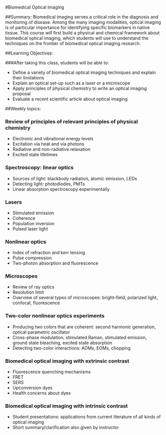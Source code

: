 #Biomedical Optical Imaging

##Summary:
Biomedical imaging serves a critical role in the diagnosis and monitoring of disease. 
Among the many imaging modalities, optical imaging is of particular importance for identifying specific biomarkers in native tissue. 
This course will first build a physical and chemical framework about biomedical optical imaging, which students will use to understand the techniques on the frontier of biomedical optical imaging research.

##Learning Objectives:

###After taking this class, students will be able to:
* Define a variety of biomedical optical imaging techniques and explain their limitations
* Explain an optical set-up such as a laser or a microscope
* Apply principles of physical chemistry to write an optical imaging proposal
* Evaluate a recent scientific article about optical imaging

##Weekly topics:
###	Review of principles of relevant principles of physical chemistry
* Electronic and vibrational energy levels
* Excitation via heat and via photons
* Radiative and non-radiative relaxation
* Excited state lifetimes
###	Spectroscopy: linear optics
* Sources of light: blackbody radiation, atomic emission, LEDs
* Detecting light: photodiodes, PMTs
* Linear absorption spectroscopy experimentally
###	Lasers
*	Stimulated emission
*	Coherence
*	Population inversion
*	Pulsed laser light
###	Nonlinear optics
*	Index of refraction and kerr lensing
*	Pulse compression
*	Two-photon absorption and fluorescence
###	Microscopes
*	Review of ray optics
*	Resolution limit
*	Overview of several types of microscopes: bright-field, polarized light, confocal, fluorescence
###	Two-color nonlinear optics experiments
*	Producing two colors that are coherent: second harmonic generation, optical parametric oscillator
*	Cross-phase modulation, stimulated Raman, stimulated emission, ground state bleaching, excited state absorption
*	Detecting two-color interactions: AOMs, EOMs, chopping
###	Biomedical optical imaging with extrinsic contrast
*	Fluorescence quenching mechanisms
*	FRET
*	SERS
*	Upconversion dyes
*	Health concerns about dyes
###	Biomedical optical imaging with intrinsic contrast
*	Student presentations: applications from current literature of all kinds of optical imaging 
*	Short summary/clarification also given by instructor
